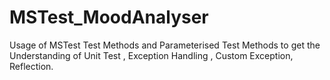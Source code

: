 # MSTest_MoodAnalyser
Usage of MSTest Test Methods and Parameterised Test Methods to get the Understanding of Unit Test , Exception Handling , Custom Exception, Reflection.
